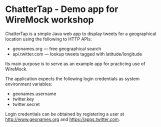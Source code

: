 # ChatterTap - Demo app for WireMock workshop

ChatterTap is a simple Java web app to display tweets for a geographical location 
using the following to HTTP APIs:
* geonames.org — free geographical search
* api.twitter.com — lookup tweets tagged with latitude/longitude

Its main purpose is to serve as an example app for practicing use of WireMock.
 
The application expects the following login credentials as system environment variables:
* geonames.username
* twitter.key
* twitter.secret

Login credentials can be obtained by registering a user at http://www.geonames.org and https://apps.twitter.com.
